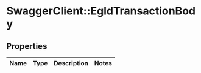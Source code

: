 # SwaggerClient::EgldTransactionBody

## Properties
Name | Type | Description | Notes
------------ | ------------- | ------------- | -------------

